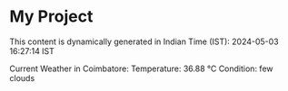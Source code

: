 # My Project

This content is dynamically generated in Indian Time (IST): 2024-05-03 16:27:14 IST


Current Weather in Coimbatore:
Temperature: 36.88 °C
Condition: few clouds
